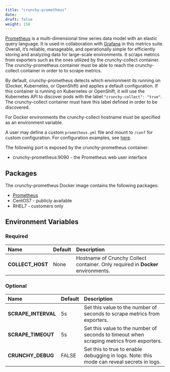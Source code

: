 ```yaml
---
title: "crunchy-prometheus"
date: 
draft: false
weight: 158
---
```


[Prometheus](https://prometheus.io) is a multi-dimensional time series data model with an elastic query language. It is used in collaboration
with [Grafana](https://grafana.com/) in this metrics suite. Overall, it’s reliable, manageable, and operationally simple for efficiently
storing and analyzing data for large-scale environments. It scraps metrics from exporters such as the ones utilized by the crunchy-collect
container. The crunchy-prometheus container must be able to reach the crunchy-collect container in order to
to scrape metrics.

By default, crunchy-prometheus detects which environment its running on (Docker, Kubernetes, or OpenShift)
and applies a default configuration. If this container is running on Kubernetes or OpenShift,
it will use the Kubernetes API to discover pods with the label `"crunchy-collect": "true"`.
The crunchy-collect container must have this label defined in order to be discovered.

For Docker environments the crunchy-collect hostname must be specified as an environment
variable.

A user may define a custom `prometheus.yml` file and mount to `/conf` for custom configuration.
For configuration examples, see [here](https://github.com/crunchydata/crunchy-containers/blob/master/conf/prometheus).

The following port is exposed by the crunchy-prometheus container:

 * crunchy-prometheus:9090 - the Prometheus web user interface

## Packages

The crunchy-prometheus Docker image contains the following packages:

* [Prometheus](https://prometheus.io)
* CentOS7 - publicly available
* RHEL7 - customers only

## Environment Variables

### Required
**Name**|**Default**|**Description**
:-----|:-----|:-----
**COLLECT_HOST**|None|Hostname of Crunchy Collect container.  Only required in **Docker** environments.

### Optional
**Name**|**Default**|**Description**
:-----|:-----|:-----
**SCRAPE_INTERVAL**|5s|Set this value to the number of seconds to scrape metrics from exporters.
**SCRAPE_TIMEOUT**|5s|Set this value to the number of seconds to timeout when scraping metrics from exporters.
**CRUNCHY_DEBUG**|FALSE|Set this to true to enable debugging in logs. Note: this mode can reveal secrets in logs.
